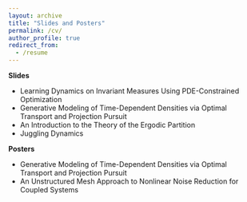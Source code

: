 ```yaml
---
layout: archive
title: "Slides and Posters"
permalink: /cv/
author_profile: true
redirect_from:
  - /resume
---
```



**Slides**

* Learning Dynamics on Invariant Measures Using PDE-Constrained Optimization
* Generative Modeling of Time-Dependent Densities via Optimal Transport and Projection Pursuit
* An Introduction to the Theory of the Ergodic Partition
* Juggling Dynamics

**Posters** 

* Generative Modeling of Time-Dependent Densities via Optimal Transport and Projection Pursuit
* An Unstructured Mesh Approach to Nonlinear Noise Reduction for Coupled Systems
